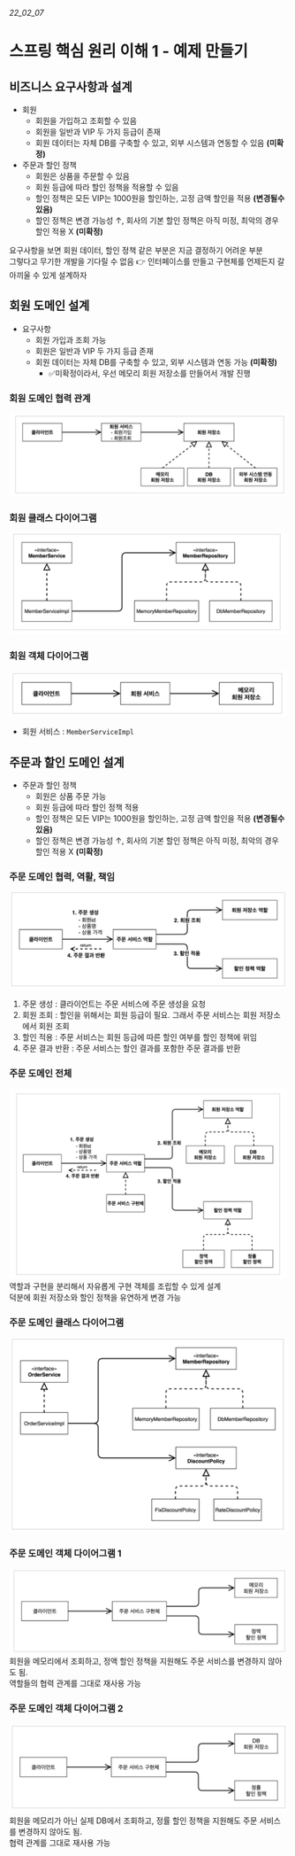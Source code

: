 _22_02_07_

# 스프링 핵심 원리 이해 1 - 예제 만들기 

## 비즈니스 요구사항과 설계
- 회원
  - 회원을 가입하고 조회할 수 있음
  - 회원을 일반과 VIP 두 가지 등급이 존재
  - 회원 데이터는 자체 DB를 구축할 수 있고, 외부 시스템과 연동할 수 있음 **(미확정)**
- 주문과 할인 정책
  - 회원은 상품을 주문할 수 있음
  - 회원 등급에 따라 할인 정책을 적용할 수 있음
  - 할인 정책은 모든 VIP는 1000원을 할인하는, 고정 금액 할인을 적용 **(변경될수 있음)**
  - 할인 정책은 변경 가능성 ↑, 회사의 기본 할인 정책은 아직 미정, 최악의 경우 할인 적용 X **(미확정)**

요구사항을 보면 회원 데이터, 할인 정책 같은 부분은 지금 결정하기 어려운 부분  
그렇다고 무기한 개발을 기다릴 수 없음 👉 인터페이스를 만들고 구현체를 언제든지 갈아끼울 수 있게 설계하자

## 회원 도메인 설계
- 요구사항
  - 회원 가입과 조회 가능
  - 회원은 일반과 VIP 두 가지 등급 존재
  - 회원 데이터는 자체 DB를 구축할 수 있고, 외부 시스템과 연동 가능 **(미확정)**
    - ✅미확정이라서, 우선 메모리 회원 저장소를 만들어서 개발 진행

### 회원 도메인 협력 관계
![img_30.png](img_30.png)
### 회원 클래스 다이어그램
![img_31.png](img_31.png)
### 회원 객체 다이어그램
![img_32.png](img_32.png)

- 회원 서비스 : `MemberServiceImpl`

## 주문과 할인 도메인 설계
- 주문과 할인 정책
  - 회원은 상품 주문 가능
  - 회원 등급에 따라 할인 정책 적용
  - 할인 정책은 모든 VIP는 1000원을 할인하는, 고정 금액 할인을 적용 **(변경될수 있음)**
  - 할인 정책은 변경 가능성 ↑, 회사의 기본 할인 정책은 아직 미정, 최악의 경우 할인 적용 X **(미확정)**

### 주문 도메인 협력, 역활, 책임
![img_33.png](img_33.png)
1. 주문 생성 : 클라이언트는 주문 서비스에 주문 생성을 요청
2. 회원 조회 : 할인을 위해서는 회원 등급이 필요. 그래서 주문 서비스는 회원 저장소에서 회원 조회
3. 할인 적용 : 주문 서비스는 회원 등급에 따른 할인 여부를 할인 정책에 위임
4. 주문 결과 반환 : 주문 서비스는 할인 결과를 포함한 주문 결과를 반환

### 주문 도메인 전체
![img_34.png](img_34.png)
역할과 구현을 분리해서 자유롭게 구현 객체를 조립할 수 있게 설계  
덕분에 회원 저장소와 할인 정책을 유연하게 변경 가능

### 주문 도메인 클래스 다이어그램
![img_35.png](img_35.png)

### 주문 도메인 객체 다이어그램 1
![img_36.png](img_36.png)
회원을 메모리에서 조회하고, 정액 할인 정책을 지원해도 주문 서비스를 변경하지 않아도 됨.  
역할들의 협력 관계를 그대로 재사용 가능

### 주문 도메인 객체 다이어그램 2
![img_37.png](img_37.png)
회원을 메모리가 아닌 실제 DB에서 조회하고, 정률 할인 정책을 지원해도 주문 서비스를 변경하지 않아도 됨.  
협력 관계를 그대로 재사용 가능
